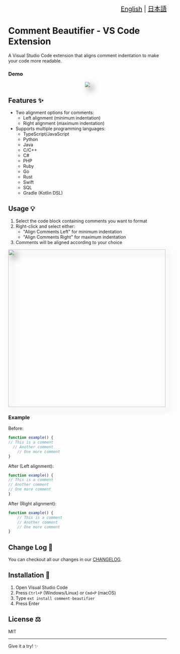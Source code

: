 <div align="right" style="font-size: 20px;">

[English](./README.md) | [日本語](./README.ja.md)

</div>

# Comment Beautifier - VS Code Extension

A Visual Studio Code extension that aligns comment indentation to make your code more readable.

### Demo

<p align="center"><img src="https://github.com/user-attachments/assets/6812ed9e-bf75-4da5-a318-80bcbf1a84c2" style="filter: drop-shadow(10px 10px 10px rgba(0, 0, 0, 0.5));"/></p>

## Features ✨

- Two alignment options for comments:
  - Left alignment (minimum indentation)
  - Right alignment (maximum indentation)
- Supports multiple programming languages:
  - TypeScript/JavaScript
  - Python
  - Java
  - C/C++
  - C#
  - PHP
  - Ruby
  - Go
  - Rust
  - Swift
  - SQL
  - Gradle (Kotlin DSL)

## Usage 💡

1. Select the code block containing comments you want to format
2. Right-click and select either:
   - "Align Comments Left" for minimum indentation
   - "Align Comments Right" for maximum indentation
3. Comments will be aligned according to your choice

<img src="https://github.com/user-attachments/assets/fc4c7b07-888f-4a65-989b-88b089e26e09" height=500 style="filter: drop-shadow(10px 10px 10px rgba(0, 0, 0, 0.5));"></img>

### Example

Before:
```javascript
function example() {
// This is a comment
  // Another comment
    // One more comment
}
```

After (Left alignment):
```javascript
function example() {
// This is a comment
// Another comment
// One more comment
}
```

After (Right alignment):
```javascript
function example() {
    // This is a comment
    // Another comment
    // One more comment
}
```

## Change Log 📝

You can checkout all our changes in our [CHANGELOG](./CHANGELOG.md).

## Installation 🔧

1. Open Visual Studio Code
2. Press `Ctrl+P` (Windows/Linux) or `Cmd+P` (macOS)
3. Type `ext install comment-beautifier`
4. Press Enter

## License ⚖️

MIT

<hr>

Give it a try! ✨
